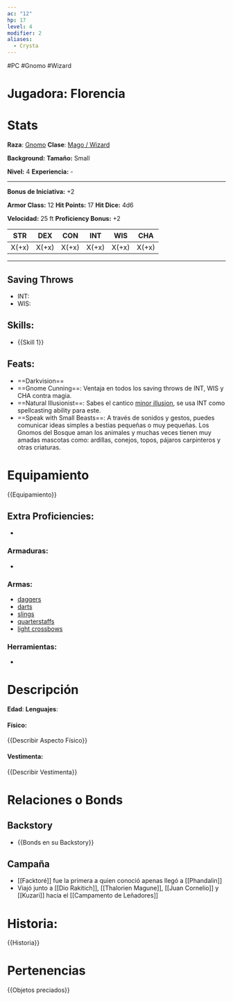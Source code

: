 ```yaml
---
ac: "12"
hp: 17
level: 4
modifier: 2
aliases:
  - Crysta
---
```

#PC #Gnomo #Wizard
# Jugadora: Florencia
# Stats
**Raza**: [Gnomo](https://5e.tools/races.html#gnome%20(forest)_phb)
**Clase**: [Mago / Wizard](https://5e.tools/classes.html#wizard_phb)

**Background:** 
**Tamaño:** Small

**Nivel:** 4
**Experiencia:** -
***
**Bonus de Iniciativa:** +2

**Armor Class:** 12
**Hit Points:** 17
**Hit Dice:** 4d6

**Velocidad:** 25 ft
**Proficiency Bonus:** +2

|  STR  |  DEX  |  CON  |  INT  |  WIS  |  CHA  |
| :---: | :---: | :---: | :---: | :---: | :---: |
| X(+x) | X(+x) | X(+x) | X(+x) | X(+x) | X(+x) |
***
## Saving Throws
- INT: 
- WIS:
## **Skills**:
- {{Skill 1}}
## Feats:
- ==Darkvision==
- ==Gnome Cunning==: Ventaja en todos los saving throws de INT, WIS y CHA contra magia.
- ==Natural Illusionist==: Sabes el cantico [minor illusion](https://5e.tools/spells.html#minor%20illusion_phb), se usa INT como spellcasting ability para este.
- ==Speak with Small Beasts==: A través de sonidos y gestos, puedes comunicar ideas simples a bestias pequeñas o muy pequeñas. Los Gnomos del Bosque aman los animales y muchas veces tienen muy amadas mascotas como: ardillas, conejos, topos, pájaros carpinteros y otras criaturas.
# Equipamiento
{{Equipamiento}}
## Extra Proficiencies:
- 
### Armaduras:
- 
### Armas:
- [daggers](https://5e.tools/items.html#dagger_phb)
- [darts](https://5e.tools/items.html#dart_phb)
- [slings](https://5e.tools/items.html#sling_phb)
- [quarterstaffs](https://5e.tools/items.html#quarterstaff_phb)
- [light crossbows](https://5e.tools/items.html#light%20crossbow_phb)
### Herramientas:
- 
# Descripción
**Edad**:
**Lenguajes**:
#### Físico:
{{Describir Aspecto Físico}}
#### Vestimenta: 
{{Describir Vestimenta}}
# Relaciones o Bonds
## Backstory
- {{Bonds en su Backstory}}
## Campaña
- [[Facktoré]] fue la primera a quien conoció apenas llegó a [[Phandalin]]
- Viajó junto a [[Dio Rakitich]], [[Thalorien Magune]], [[Juan Cornelio]] y [[Kuzari]] hacia el [[Campamento de Leñadores]]
# Historia:
{{Historia}}
# Pertenencias
{{Objetos preciados}}
